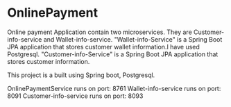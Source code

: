 # OnlinePayment

Online payment Application contain two microservices. They are Customer-info-service and Wallet-info-service.
"Wallet-info-Service" is a Spring Boot JPA application that stores customer wallet information.I have used Postgresql.
"Customer-info-Service" is a Spring Boot JPA application that stores customer information. 

This project is a built using Spring boot, Postgresql.

OnlinePaymentService runs on port: 8761
Wallet-info-service runs on port: 8091
Customer-info-service runs on port: 8093

